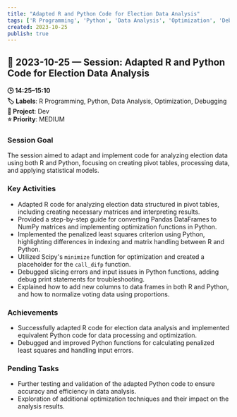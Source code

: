 ```yaml
---
title: "Adapted R and Python Code for Election Data Analysis"
tags: ['R Programming', 'Python', 'Data Analysis', 'Optimization', 'Debugging']
created: 2023-10-25
publish: true
---
```


## 📅 2023-10-25 — Session: Adapted R and Python Code for Election Data Analysis

**🕒 14:25–15:10**  
**🏷️ Labels**: R Programming, Python, Data Analysis, Optimization, Debugging  
**📂 Project**: Dev  
**⭐ Priority**: MEDIUM  


### Session Goal
The session aimed to adapt and implement code for analyzing election data using both R and Python, focusing on creating pivot tables, processing data, and applying statistical models.

### Key Activities
- Adapted R code for analyzing election data structured in pivot tables, including creating necessary matrices and interpreting results.
- Provided a step-by-step guide for converting Pandas DataFrames to NumPy matrices and implementing optimization functions in Python.
- Implemented the penalized least squares criterion using Python, highlighting differences in indexing and matrix handling between R and Python.
- Utilized Scipy's `minimize` function for optimization and created a placeholder for the `call_difp` function.
- Debugged slicing errors and input issues in Python functions, adding debug print statements for troubleshooting.
- Explained how to add new columns to data frames in both R and Python, and how to normalize voting data using proportions.

### Achievements
- Successfully adapted R code for election data analysis and implemented equivalent Python code for data processing and optimization.
- Debugged and improved Python functions for calculating penalized least squares and handling input errors.

### Pending Tasks
- Further testing and validation of the adapted Python code to ensure accuracy and efficiency in data analysis.
- Exploration of additional optimization techniques and their impact on the analysis results.
